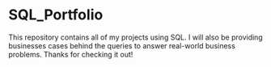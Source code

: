 # SQL_Portfolio
This repository contains all of my projects using SQL. I will also be providing businesses cases behind the queries to answer real-world business problems.
Thanks for checking it out!
